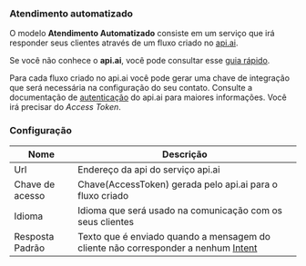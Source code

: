 ### Atendimento automatizado

O modelo **Atendimento Automatizado** consiste em um serviço que irá responder seus clientes através de um fluxo criado no [api.ai](https://api.ai/).

Se você não conhece o **api.ai**, você pode consultar esse [guia rápido](https://docs.api.ai/v17/docs/apiai-in-2-minutes-1).

Para cada fluxo criado no api.ai você pode gerar uma chave de integração que será necessária na configuração do seu contato. Consulte a documentação de [autenticação](https://docs.api.ai/docs/authentication) do api.ai para maiores informações. Você irá precisar do *Access Token*.

### Configuração

| Nome                | Descrição                                                                               |
|---------------------|-----------------------------------------------------------------------------------------|
| Url                 | Endereço da api do serviço api.ai                                                       |
| Chave de acesso     | Chave(AccessToken) gerada pelo api.ai para o fluxo criado                               |
| Idioma              | Idioma que será usado na comunicação com os seus clientes                               |
| Resposta Padrão     | Texto que é enviado quando a mensagem do cliente não corresponder a nenhum [Intent](https://docs.api.ai/docs/concept-intents)     |
